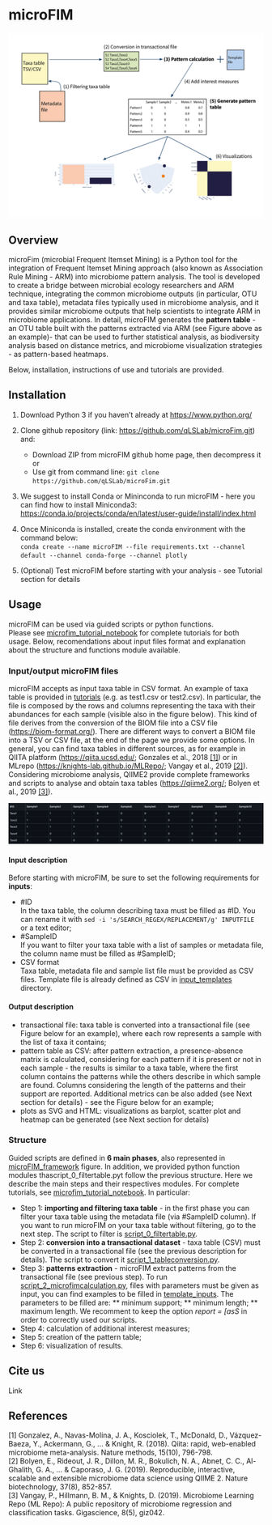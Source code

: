 # microFIM

![alt text](microFIM_framework.jpg)

## Overview
microFim (microbial Frequent Itemset Mining) is a Python tool for the integration of Frequent Itemset Mining approach (also known as Association Rule Mining - ARM) into microbiome pattern analysis.
The tool is developed to create a bridge between microbial ecology researchers and ARM technique, integrating the common microbiome outputs (in particular, OTU and taxa table), metadata files typically used in microbiome analysis, and it provides similar microbiome outputs that help scientists to integrate ARM in microbiome applications. In detail, microFIM generates the **pattern table** - an OTU table built with the patterns extracted via ARM (see Figure above as an example)- that can be used to further statistical analysis, as biodiversity analysis based on distance metrics, and microbiome visualization strategies - as pattern-based heatmaps.

Below, installation, instructions of use and tutorials are provided.

## Installation
1. Download Python 3 if you haven’t already at https://www.python.org/
2. Clone github repository (link: https://github.com/qLSLab/microFim.git) and:
    * Download ZIP from microFIM github home page, then decompress it\
    or 
    * Use git from command line: `git clone https://github.com/qLSLab/microFim.git`

3. We suggest to install Conda or Mininconda to run microFIM - here you can find how to install Miniconda3: https://conda.io/projects/conda/en/latest/user-guide/install/index.html

4. Once Miniconda is installed, create the conda environment with the command below: \
`conda create --name microFIM --file requirements.txt --channel default --channel conda-forge --channel plotly`

5. (Optional) Test microFIM before starting with your analysis - see Tutorial section for details

## Usage
microFIM can be used via guided scripts or python functions. \
Please see [microfim_tutorial_notebook](microfim_tutorial_notebook.ipynb) for complete tutorials for both usage.
Below, recomendations about input files format and explanation about the structure and functions module available.

### Input/output microFIM files
microFIM accepts as input taxa table in CSV format. An example of taxa table is provided in [tutorials](tutorials) (e.g. as test1.csv or test2.csv). In particular, the file is composed by the rows and columns representing the taxa with their abundances for each sample (visible also in the figure below). This kind of file derives from the conversion of the BIOM file into a CSV file (https://biom-format.org/). There are different ways to convert a BIOM file into a TSV or CSV file, at the end of the page we provide some options. In general, you can find taxa tables in different sources, as for example in QIITA platform (https://qiita.ucsd.edu/; Gonzales et al., 2018 [[1]](#1)) or in MLrepo (https://knights-lab.github.io/MLRepo/; Vangay et al., 2019 [[2]](#2)).
Considering microbiome analysis, QIIME2 provide complete frameworks and scripts to analyse and obtain taxa tables (https://qiime2.org/; Bolyen et al., 2019 [[3]](#3)).

![alt text](taxa_table_example.png)

#### Input description
Before starting with microFIM, be sure to set the following requirements for **inputs**:
* #ID \
In the taxa table, the column describing taxa must be filled as #ID. You can rename it with `sed -i 's/SEARCH_REGEX/REPLACEMENT/g' INPUTFILE` \
or a text editor;
* #SampleID \
If you want to filter your taxa table with a list of samples or metadata file, the column name must be filled as #SampleID; 
* CSV format \
Taxa table, metadata file and sample list file must be provided as CSV files. Template file is already defined as CSV in [input_templates](input_templates) directory.

#### Output description
* transactional file: taxa table is converted into a transactional file (see Figure below for an example), where each row represents a sample with the list of taxa it contains;
* pattern table as CSV: after pattern extraction, a presence-absence matrix is calculated, considering for each pattern if it is present or not in each sample - the results is similar to a taxa table, where the first column contains the patterns while the others describe in which sample are found. Columns considering the length of the patterns and their support are reported. Additional metrics can be also added (see Next section for details) - see the Figure below for an example;
* plots as SVG and HTML: visualizations as barplot, scatter plot and heatmap can be generated (see Next section for details)


### Structure
Guided scripts are defined in **6 main phases**, also represented in [microFIM_framework](microFIM_framework.jpg) figure.
In addition, we provided python function modules thascript_0_filtertable.pyt follow the previous structure. Here we describe the main steps and their respectives modules. For complete tutorials, see [microfim_tutorial_notebook](microfim_tutorial_notebook.ipynb). 
In particular:
* Step 1: **importing and filtering taxa table** - in the first phase you can filter your taxa table using the metadata file (via #SampleID column). 
If you want to run microFIM on your taxa table without filtering, go to the next step.
The script to filter is [script_0_filtertable.py](script_0_filtertable.py). 
* Step 2: **conversion into a transactional dataset** - taxa table (CSV) must be converted in a transactional file (see the previous description for details). The script to convert it [script_1_tableconversion.py](script_1_tableconversion.py).
* Step 3: **patterns extraction** - microFIM extract patterns from the transactional file (see previous step). To run [script_2_microfimcalculation.py](script_2_microfimcalculation.py), files with parameters must be given as input, you can find examples to be filled in [template_inputs](template_inputs).
The parameters to be filled are: 
** minimum support;
** minimum length;
** maximum length.
We recomment to keep the option *report = [asS* in order to correctly used our scripts.
* Step 4: calculation of additional interest measures;
* Step 5: creation of the pattern table;
* Step 6: visualization of results.

## Cite us
Link

## References
<a id="1">[1]</a> 
Gonzalez, A., Navas-Molina, J. A., Kosciolek, T., McDonald, D., Vázquez-Baeza, Y., Ackermann, G., ... & Knight, R. (2018). Qiita: rapid, web-enabled microbiome meta-analysis. Nature methods, 15(10), 796-798. \
<a id="2">[2]</a> 
Bolyen, E., Rideout, J. R., Dillon, M. R., Bokulich, N. A., Abnet, C. C., Al-Ghalith, G. A., ... & Caporaso, J. G. (2019). Reproducible, interactive, scalable and extensible microbiome data science using QIIME 2. Nature biotechnology, 37(8), 852-857. \
<a id="3">[3]</a> 
Vangay, P., Hillmann, B. M., & Knights, D. (2019). Microbiome Learning Repo (ML Repo): A public repository of microbiome regression and classification tasks. Gigascience, 8(5), giz042.
